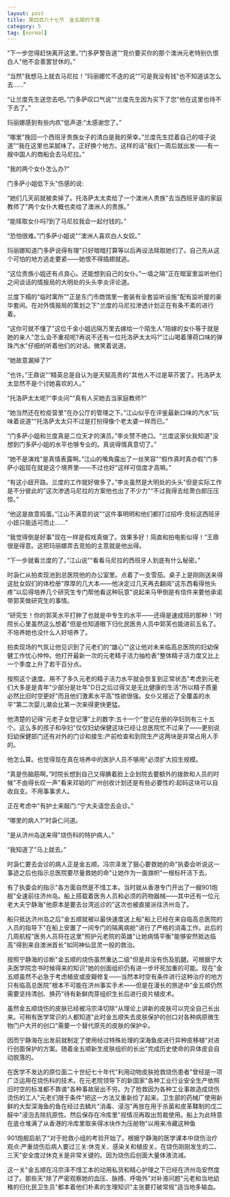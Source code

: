 ```yaml
---
layout: post
title: 第四百六十七节　金五顺的下落
category: 5
tag: [normal]
---
```


“下一步您得赶快离开这里。”门多萨警告道"“竞价要买你的那个澳洲元老特别仇恨白人"他不会善罢甘休的。”

“当然"我想马上就去马尼拉！”玛丽娜忙不迭的说"“可是我没有钱"也不知道该怎么去……”

“让兰度先生送您去吧。”门多萨叹口气说"“兰度先生因为买下了您"他在这里也待不下去了。”

玛丽娜感到有些内疚"低声道:“太感谢您了。”

“哪里"挽回一个西班牙贵族女子的清白是我的荣幸。”兰度先生捻着自己的喧子说道"“我在这里也呆腻味了。正好换个地方。这样的话"我们一周后就出发――有一艘中国人的商船会去马尼拉。”

“我的两个女仆怎么办?”

门多萨小姐低下头"伤感的说:

“她们几天前就被卖掉了。托洛萨太太卖给了一个澳洲人贵族"去当西班牙语的家庭教师了"两个女仆大概也卖给了澳洲人的贵族。”

“能赎取女仆吗?到了马尼拉我会一起付钱的。”

“恐怕很难。”门多萨小姐说"“澳洲人喜欢白人女奴。”

玛丽娜知道门多萨说得有理"只好暗暗打算等以后再设法赎取她们了。自己先从这个可怕的地方逃走要紧――她恨不得插翅就逃。

“这位贵族小姐还有点良心。还能想到自己的女仆。”一墙之隔"正在暗室里监听他们之间谈话的情报局的大明处的头头李炎评论道。

兰度下榻的“临时寓所”"正是东门市商馆里一套装有全套监听设施"配有监听屋的豪华套间。在对外情报局的策划之下"兰度的马尼拉渗透计划正在有条不紊的进行着。

“这你可就不懂了"这位千金小姐远隔万里去嫁给一个陌生人"陪嫁的女仆等于就是她的亲人"怎么会不重视呢?再说不还有一位托洛萨太太吗?”江山喝着薄荷口味的弹珠汽水"仔细的听着他们的对话。微笑着说道。

“她故意漏掉了?”

“也许。”王鼎说"“精英总是自认为是天赋高贵的"其他人不过是草芥罢了。托洛萨太太显然不是个讨她喜欢的人。”

“托洛萨太太呢?”李炎问"“真有人买她去当家庭教师?”

“她当然还在检疫营里"在办公厅的管理之下。”江山似乎在评鉴最新口味的汽水"玩味着说道"“托洛萨太太只不过是打扮得像个老太婆一样而已。”

“门多萨小姐和兰度真是二位天才的演员。”李炎赞不绝口。“兰度这家伙我知道"没想到门多萨小姐的水平也够专业的。真说得情真意切了。”

“她不是演戏"是真情表露啊。”江山的嘴角露出了一丝笑容"“假作真时真亦假"门多萨小姐现在就是这个境界里――不过也好"这样可信度才高嘛。”

“有这小妞开路。兰度的工作就好做多了。”李炎虽然是大明处的头头"但是实际工作是不分彼此的"这次渗透马尼拉的方案他也出了不少力"“不过我得去给萧白郎压压惊。”

“他这是故意捣蛋。”江山不满意的说"“这件事明明和他们都打过招呼:竞标这西班牙小妞只能适可而止……”

“我觉得倒是好事"现在一样是假戏真做了。效果多好！简直和拍电影似得！”王鼎很是得意。这把玛丽娜弄去竞拍的主意就是他出得。

“下一步就看兰度的了。”江山说"“看看马尼拉的西班牙人到底有什么秘密。”

时袅仁从拍卖现池到总医院他的办公室里。点着了一支雪茄。桌子上是刚刚送来得这批女奴们的体检册"厚厚的几大本――他决定过几天再去翻阅"这东西看得他头疼"以后得培养几个研究生专门帮他看这种玩意"说起来马甲倒是有信件来要他承诺带郭芙做研究生的事情。

“研究生！你的郭芙水平打肿了也就是中专生的水平――还得是速成班的那种！”时院长心里虽然这么想着"但是也知道眼下归化民医务人员中郭芙也能进前五名了。不培养她也没什么人好培养了。

拍卖现场的气氛让他见识到了元老们的“雄心”"这让他对未来临高总医院的妇幼保健工作忧心忡忡。他打开最新一次的元老精子活力抽检表"整体精子活力度又比上一个季度上升了若干百分点。

按照这个速度。用不了多久元老的精子活力水平就会恢复到正常状态"考虑到元老们大多是是青年"少部分是壮年"D日之后过得又是无比健康的生活"所以精子质量必然比旧时空更好"而且他们激素水平高"性欲很强。女仆又接近了全覆盖的水平"第二次婴儿潮会比第一次来得更快更猛。

他清楚的记得“元老子女登记薄”上的数字:五十一个"登记在册的孕妇则有三十五个。这么多的孩子和孕妇"仅仅妇幼保健这块已经让总医院忙不过来了――更别说妇幼保健部门还有对外的门诊和接生:产前检查和到院生产这两块是非常占用人手的。

他怎么算。也觉得现在真在培养中的医护人员不够用"必须扩大招生规模。

“真是伤脑筋啊。”时院长想到自己又得腆着脸上企划院去要额外的拨款和人员的时候"不由得长叹一声"看来邓铂的广州创收计划还是有些必要性的:起码这块可以自收自支。不用事事求人。

正在考虑中"有护士来敲门:“宁大夫请您去会诊。”

“哪里的病人?”时袅仁问道。

“是从济州岛送来得"烧伤科的特护病人。”

“我知道了"马上就去。”

时袅仁要去会诊的病人正是金五顺。冯宗泽发了狠心要救她的命"执委会听说这一事迹之后也指示总医院要尽量救她的命"让她作为一面旗帜"一根标杆活下去。

有了执委会的指示"各方面自然是不惜工本。当时就从香港专门开出了一艘901炮舰"全速前往济州岛。船上搭载着医务人员和必须的药物器械――其中还有一位元老大夫宁静海"他原本是要去台湾巡诊的"这次也被直接派往济州岛了。

船只抵达济州岛之后"金五顺就被以最快速度送上船"船上已经在来自临高总医院的人员的指导下"在船上安置了一间专门的隔离病舱"进行了严格的消毒工作。此后的几周航程"医务人员将在这里"照护元老院的英雄"让她病情平衡"能够安然抵达临高"得到来自澳洲首长"如同神仙显灵一般的救治。

按照宁静海的诊断"金五顺的烧伤虽然重达二级"但是并没有伤及肌腱。可根据宁大夫医学院念书时候得来的知识"她的创面组织仍有进一步坏死加重的可能。现在"金五顺虽然不必急于考虑植皮或皮瓣修复――当然本时空有条件进行这种治疗的地方只有临高总医院"根本不可能在济州事实手术――但是在漫长的旅途中"金五顺仍然需要坚持清创、换药"待有新鲜肉芽组织生长后进行皮片植皮术。

虽然金五顺烧伤的皮肤已经被冯宗泽切除"从理论上讲新的皮肤可以完全自己长出来。可稍有医学常识的人都知道"此时金五顺失去皮肤保护的创口对各种病原微生物门户大开的创口"需要一个替代原先的皮肤的保护伞。

因而宁静海在出发前就制定了使用经过特殊处理的深海鱼皮进行异种皮移植"对进行创面保护的方案。随着金五顺新生皮肤组织的长出"完成历史使命的异体皮会自动脱落的。

在医学不发达的原位面二十世纪七十年代"利用动物皮肤抢救烧伤患者"曾经是一项广泛运用在烧伤科的技术。在元老院领导下的新国家"各种工业行业安全生产依照旧时空的标准都不靠谱"各种事故层出不穷。为了抢救因为各种工业事故造成烧伤烫伤的工人"元老们限于条件"把这一方法又重新捡了起来。卫生部的药械厂使用新鲜的大型深海鱼的鱼在经过去鳞片"消毒、浸泡"再放在用于杀菌和皮革鞣制的戊二醛中"浸泡去除抗原性。然后保存在冷库里"视情况再取出剪裁使用。船上为此特意在底仓堆满了从香港的冷库里取来得冰块作为压舱物"以用来冷藏这种鱼

901炮舰启航了"对于抢救小组的考验开始了。根据宁静海的医学课本中烧伤治疗观点:严重烧伤后病人要过三关:休克关、感染关和植皮关。在烧伤刚刚发生的二、三天"安全度过休克关是非常关键的。因为烧伤后创面大量体液流减。

这一关"金五顺在冯宗泽不惜工本的动用私货和精心护理之下已经在济州岛安然度过了。那些天"除了严密观察她的血压、脉搏、呼吸外"对补液问题"元老和当地幼稚的归化民卫生员"都本着他们朴素的生理知识"主张要打破常规"适当地多输血。
